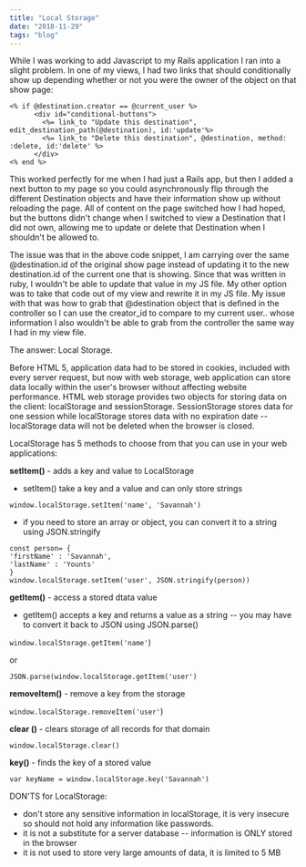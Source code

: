 ```yaml
---
title: "Local Storage"
date: "2018-11-29"
tags: "blog"
---
```


While I was working to add Javascript to my Rails application I ran into a slight problem. In one of my views, I had two links that should conditionally show up depending whether or not you were the owner of the object on that show page:

```
<% if @destination.creator == @current_user %>
      <div id="conditional-buttons">
        <%= link_to "Update this destination", edit_destination_path(@destination), id:'update'%>
        <%= link_to "Delete this destination", @destination, method: :delete, id:'delete' %>
      </div>
<% end %>
```

This worked perfectly for me when I had just a Rails app, but then I added a next button to my page so you could asynchronously flip through the different Destination objects and have their information show up without reloading the page. All of content on the page switched how I had hoped, but the buttons didn't change when I switched to view a Destination that I did not own, allowing me to update or delete that Destination when I shouldn't be allowed to.

The issue was that in the above code snippet, I am carrying over the same @destination.id of the original show page instead of updating it to the new destination.id of the current one that is showing. Since that was written in ruby, I wouldn't be able to update that value in my JS file. My other option was to take that code out of my view and rewrite it in my JS file. My issue with that was how to grab that @destination object that is defined in the controller so I can use the creator_id to compare to my current user.. whose information I also wouldn't be able to grab from the controller the same way I had in my view file.

The answer:
Local Storage.

Before HTML 5, application data had to be stored in cookies, included with every server request, but now with web storage, web application can store data locally within the user's browser without affecting website performance. HTML web storage provides two objects for storing data on the client: localStorage and sessionStorage.
SessionStorage stores data for one session while localStorage stores data with no expiration date -- localStorage data will not be deleted when the browser is closed.

LocalStorage has 5 methods to choose from that you can use in your web applications:

**setItem()** - adds a key and value to LocalStorage
 - setItem() take a key and a value and can only store strings


`window.localStorage.setItem('name', 'Savannah')`

 - if you need to store an array or object, you can convert it to a string using JSON.stringify

```
const person= {
'firstName' : 'Savannah',
'lastName' : 'Younts'
}
window.localStorage.setItem('user', JSON.stringify(person))
```




**getItem()** - access a stored dtata value
 - getItem() accepts a key and returns a value as a string -- you may have to convert it back to JSON using JSON.parse()

`window.localStorage.getItem('name'`)


or


`JSON.parse(window.localStorage.getItem('user')`



**removeItem()** -  remove a key from the storage

`window.localStorage.removeItem('user'`)



**clear ()** - clears storage of all records for that domain

`window.localStorage.clear()`



**key()** -  finds the key of a stored value

`var keyName = window.localStorage.key('Savannah')`





DON'TS for LocalStorage:
 - don't store any sensitive information in localStorage, it is very insecure so should not hold any information like passwords.
 - it is not a substitute for a server database -- information is ONLY stored in the browser
 - it is not used to store very large amounts of data, it is limited to 5 MB

